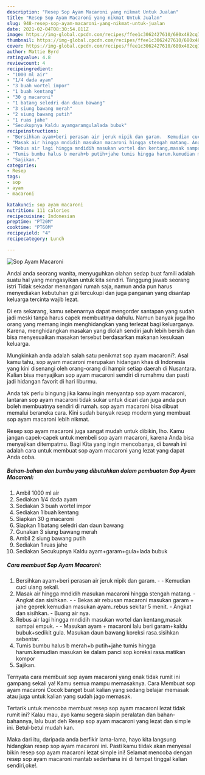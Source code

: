 ```yaml
---
description: "Resep Sop Ayam Macaroni yang nikmat Untuk Jualan"
title: "Resep Sop Ayam Macaroni yang nikmat Untuk Jualan"
slug: 948-resep-sop-ayam-macaroni-yang-nikmat-untuk-jualan
date: 2021-02-04T08:30:54.811Z
image: https://img-global.cpcdn.com/recipes/ffee1c3062427610/680x482cq70/sop-ayam-macaroni-foto-resep-utama.jpg
thumbnail: https://img-global.cpcdn.com/recipes/ffee1c3062427610/680x482cq70/sop-ayam-macaroni-foto-resep-utama.jpg
cover: https://img-global.cpcdn.com/recipes/ffee1c3062427610/680x482cq70/sop-ayam-macaroni-foto-resep-utama.jpg
author: Mattie Byrd
ratingvalue: 4.8
reviewcount: 4
recipeingredient:
- "1000 ml air"
- "1/4 dada ayam"
- "3 buah wortel impor"
- "1 buah kentang"
- "30 g macaroni"
- "1 batang seledri dan daun bawang"
- "3 siung bawang merah"
- "2 siung bawang putih"
- "1 ruas jahe"
- "Secukupnya Kaldu ayamgaramgulalada bubuk"
recipeinstructions:
- "Bersihkan ayam+beri perasan air jeruk nipik dan garam.  Kemudian cuci ulang sekali."
- "Masak air hingga mndidih masukan macaroni hingga stengah matang. Angkat dan sisihkan.  Bekas air rebusan macaroni masukan garam + jahe geprek kemudian masukan ayam..rebus sekitar 5 menit. Angkat dan sisihkan. Buang air nya."
- "Rebus air lagi hingga mndidih masukan wortel dan kentang,masak sampai empuk.  Masukan ayam + macaroni lalu beri garam+kaldu bubuk+sedikit gula. Masukan daun bawang koreksi rasa.sisihkan sebentar."
- "Tumis bumbu halus b merah+b putih+jahe tumis hingga harum.kemudian masukan ke dalam panci sop.koreksi rasa.matikan kompor"
- "Sajikan."
categories:
- Resep
tags:
- sop
- ayam
- macaroni

katakunci: sop ayam macaroni 
nutrition: 111 calories
recipecuisine: Indonesian
preptime: "PT20M"
cooktime: "PT60M"
recipeyield: "4"
recipecategory: Lunch

---
```



![Sop Ayam Macaroni](https://img-global.cpcdn.com/recipes/ffee1c3062427610/680x482cq70/sop-ayam-macaroni-foto-resep-utama.jpg)

Andai anda seorang wanita, menyuguhkan olahan sedap buat famili adalah suatu hal yang mengasyikan untuk kita sendiri. Tanggung jawab seorang istri Tidak sekadar menangani rumah saja, namun anda pun harus menyediakan kebutuhan gizi tercukupi dan juga panganan yang disantap keluarga tercinta wajib lezat.

Di era  sekarang, kamu sebenarnya dapat mengorder santapan yang sudah jadi meski tanpa harus capek membuatnya dahulu. Namun banyak juga lho orang yang memang ingin menghidangkan yang terlezat bagi keluarganya. Karena, menghidangkan masakan yang diolah sendiri jauh lebih bersih dan bisa menyesuaikan masakan tersebut berdasarkan makanan kesukaan keluarga. 



Mungkinkah anda adalah salah satu penikmat sop ayam macaroni?. Asal kamu tahu, sop ayam macaroni merupakan hidangan khas di Indonesia yang kini disenangi oleh orang-orang di hampir setiap daerah di Nusantara. Kalian bisa menyajikan sop ayam macaroni sendiri di rumahmu dan pasti jadi hidangan favorit di hari liburmu.

Anda tak perlu bingung jika kamu ingin menyantap sop ayam macaroni, lantaran sop ayam macaroni tidak sukar untuk dicari dan juga anda pun boleh membuatnya sendiri di rumah. sop ayam macaroni bisa dibuat memalui beraneka cara. Kini sudah banyak resep modern yang membuat sop ayam macaroni lebih nikmat.

Resep sop ayam macaroni juga sangat mudah untuk dibikin, lho. Kamu jangan capek-capek untuk membeli sop ayam macaroni, karena Anda bisa menyajikan ditempatmu. Bagi Kita yang ingin mencobanya, di bawah ini adalah cara untuk membuat sop ayam macaroni yang lezat yang dapat Anda coba.

<!--inarticleads1-->

##### Bahan-bahan dan bumbu yang dibutuhkan dalam pembuatan Sop Ayam Macaroni:

1. Ambil 1000 ml air
1. Sediakan 1/4 dada ayam
1. Sediakan 3 buah wortel impor
1. Sediakan 1 buah kentang
1. Siapkan 30 g macaroni
1. Siapkan 1 batang seledri dan daun bawang
1. Gunakan 3 siung bawang merah
1. Ambil 2 siung bawang putih
1. Sediakan 1 ruas jahe
1. Sediakan Secukupnya Kaldu ayam+garam+gula+lada bubuk




<!--inarticleads2-->

##### Cara membuat Sop Ayam Macaroni:

1. Bersihkan ayam+beri perasan air jeruk nipik dan garam. -  - Kemudian cuci ulang sekali.
1. Masak air hingga mndidih masukan macaroni hingga stengah matang. - Angkat dan sisihkan. -  - Bekas air rebusan macaroni masukan garam + jahe geprek kemudian masukan ayam..rebus sekitar 5 menit. - Angkat dan sisihkan. - Buang air nya.
1. Rebus air lagi hingga mndidih masukan wortel dan kentang,masak sampai empuk. -  - Masukan ayam + macaroni lalu beri garam+kaldu bubuk+sedikit gula. Masukan daun bawang koreksi rasa.sisihkan sebentar.
1. Tumis bumbu halus b merah+b putih+jahe tumis hingga harum.kemudian masukan ke dalam panci sop.koreksi rasa.matikan kompor
1. Sajikan.




Ternyata cara membuat sop ayam macaroni yang enak tidak rumit ini gampang sekali ya! Kamu semua mampu memasaknya. Cara Membuat sop ayam macaroni Cocok banget buat kalian yang sedang belajar memasak atau juga untuk kalian yang sudah jago memasak.

Tertarik untuk mencoba membuat resep sop ayam macaroni lezat tidak rumit ini? Kalau mau, ayo kamu segera siapin peralatan dan bahan-bahannya, lalu buat deh Resep sop ayam macaroni yang lezat dan simple ini. Betul-betul mudah kan. 

Maka dari itu, daripada anda berfikir lama-lama, hayo kita langsung hidangkan resep sop ayam macaroni ini. Pasti kamu tiidak akan menyesal bikin resep sop ayam macaroni lezat simple ini! Selamat mencoba dengan resep sop ayam macaroni mantab sederhana ini di tempat tinggal kalian sendiri,oke!.

